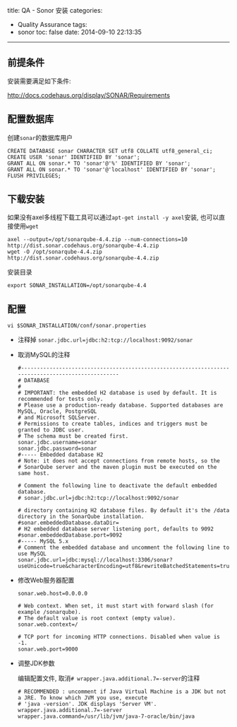 title: QA - Sonor 安装
categories:
  - Quality Assurance
tags:
  - sonor
toc: false
date: 2014-09-10 22:13:35
---

## 前提条件

安装需要满足如下条件:

http://docs.codehaus.org/display/SONAR/Requirements


## 配置数据库

创建`sonar`的数据库用户

```
CREATE DATABASE sonar CHARACTER SET utf8 COLLATE utf8_general_ci;
CREATE USER 'sonar' IDENTIFIED BY 'sonar';
GRANT ALL ON sonar.* TO 'sonar'@'%' IDENTIFIED BY 'sonar';
GRANT ALL ON sonar.* TO 'sonar'@'localhost' IDENTIFIED BY 'sonar';
FLUSH PRIVILEGES;
```

## 下载安装

如果没有axel多线程下载工具可以通过`apt-get install -y axel`安装, 也可以直接使用`wget`

```
axel --output=/opt/sonarqube-4.4.zip --num-connections=10 http://dist.sonar.codehaus.org/sonarqube-4.4.zip
wget -O /opt/sonarqube-4.4.zip http://dist.sonar.codehaus.org/sonarqube-4.4.zip
```

安装目录

```
export SONAR_INSTALLATION=/opt/sonarqube-4.4
```

## 配置


```
vi $SONAR_INSTALLATION/conf/sonar.properties
```

- 注释掉 `sonar.jdbc.url=jdbc:h2:tcp://localhost:9092/sonar`

- 取消MySQL的注释

    ```
    #--------------------------------------------------------------------------------------------------
    # DATABASE
    #
    # IMPORTANT: the embedded H2 database is used by default. It is recommended for tests only.
    # Please use a production-ready database. Supported databases are MySQL, Oracle, PostgreSQL
    # and Microsoft SQLServer.
    # Permissions to create tables, indices and triggers must be granted to JDBC user.
    # The schema must be created first.
    sonar.jdbc.username=sonar
    sonar.jdbc.password=sonar
    #----- Embedded database H2
    # Note: it does not accept connections from remote hosts, so the
    # SonarQube server and the maven plugin must be executed on the same host.

    # Comment the following line to deactivate the default embedded database.
    # sonar.jdbc.url=jdbc:h2:tcp://localhost:9092/sonar

    # directory containing H2 database files. By default it's the /data directory in the SonarQube installation.
    #sonar.embeddedDatabase.dataDir=
    # H2 embedded database server listening port, defaults to 9092
    #sonar.embeddedDatabase.port=9092
    #----- MySQL 5.x
    # Comment the embedded database and uncomment the following line to use MySQL
    sonar.jdbc.url=jdbc:mysql://localhost:3306/sonar?useUnicode=true&characterEncoding=utf8&rewriteBatchedStatements=true
    ```

- 修改Web服务器配置

    ```
    sonar.web.host=0.0.0.0

    # Web context. When set, it must start with forward slash (for example /sonarqube).
    # The default value is root context (empty value).
    sonar.web.context=/

    # TCP port for incoming HTTP connections. Disabled when value is -1.
    sonar.web.port=9000
    ```

- 调整JDK参数

    编辑配置文件, 取消`# wrapper.java.additional.7=-server`的注释

    ```
    # RECOMMENDED : uncomment if Java Virtual Machine is a JDK but not a JRE. To know which JVM you use, execute
    # 'java -version'. JDK displays 'Server VM'.
    wrapper.java.additional.7=-server
    wrapper.java.command=/usr/lib/jvm/java-7-oracle/bin/java
    ```


